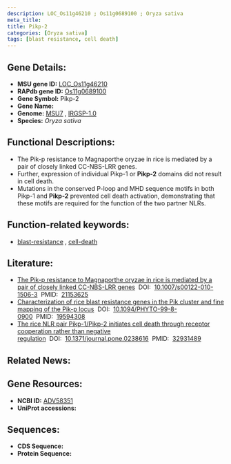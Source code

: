 ```yaml
---
description: LOC_Os11g46210 ; Os11g0689100 ; Oryza sativa
meta_title:
title: Pikp-2
categories: [Oryza sativa]
tags: [blast resistance, cell death]
---
```


## Gene Details:
- **MSU gene ID:** [LOC_Os11g46210](http://rice.uga.edu/cgi-bin/ORF_infopage.cgi?orf=LOC_Os11g46210)  
- **RAPdb gene ID:** [Os11g0689100](https://rapdb.dna.affrc.go.jp/locus/?name=Os11g0689100)  
- **Gene Symbol:** Pikp-2
- **Gene Name:**
- **Genome:**  [MSU7](http://rice.uga.edu/)&nbsp;,&nbsp;[IRGSP-1.0](https://rapdb.dna.affrc.go.jp/download/irgsp1.html)
- **Species:** *Oryza sativa*

## Functional Descriptions:
   - The Pik-p resistance to Magnaporthe oryzae in rice is mediated by a pair of closely linked CC-NBS-LRR genes.
   - Further, expression of individual Pikp-1 or **Pikp-2** domains did not result in cell death.
   - Mutations in the conserved P-loop and MHD sequence motifs in both Pikp-1 and **Pikp-2** prevented cell death activation, demonstrating that these motifs are required for the function of the two partner NLRs.

## Function-related keywords:
   - [blast-resistance](/tags/blast-resistance/)&nbsp;,&nbsp;[cell-death](/tags/cell-death/)

## Literature:
   - [The Pik-p resistance to Magnaporthe oryzae in rice is mediated by a pair of closely linked CC-NBS-LRR genes](https://www.doi.org/10.1007/s00122-010-1506-3)&nbsp;&nbsp;DOI:&nbsp;&nbsp;[10.1007/s00122-010-1506-3](https://www.doi.org/10.1007/s00122-010-1506-3)&nbsp;&nbsp;PMID:&nbsp;&nbsp;[21153625](https://pubmed.ncbi.nlm.nih.gov/21153625/)
   - [Characterization of rice blast resistance genes in the Pik cluster and fine mapping of the Pik-p locus](https://www.doi.org/10.1094/PHYTO-99-8-0900)&nbsp;&nbsp;DOI:&nbsp;&nbsp;[10.1094/PHYTO-99-8-0900](https://www.doi.org/10.1094/PHYTO-99-8-0900)&nbsp;&nbsp;PMID:&nbsp;&nbsp;[19594308](https://pubmed.ncbi.nlm.nih.gov/19594308/)
   - [The rice NLR pair Pikp-1/Pikp-2 initiates cell death through receptor cooperation rather than negative regulation](https://www.doi.org/10.1371/journal.pone.0238616)&nbsp;&nbsp;DOI:&nbsp;&nbsp;[10.1371/journal.pone.0238616](https://www.doi.org/10.1371/journal.pone.0238616)&nbsp;&nbsp;PMID:&nbsp;&nbsp;[32931489](https://pubmed.ncbi.nlm.nih.gov/32931489/)

## Related News:

## Gene Resources:
- **NCBI ID:**  [ADV58351](http://www.ncbi.nlm.nih.gov/nuccore/ADV58351)
- **UniProt accessions:** [](https://www.uniprot.org/uniprotkb//entry)

## Sequences:
- **CDS Sequence:**
- **Protein Sequence:**

